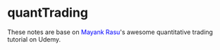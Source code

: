﻿# quantTrading
These notes are base on <font color='blue'>Mayank Rasu</font>'s awesome quantitative trading tutorial on Udemy. 
